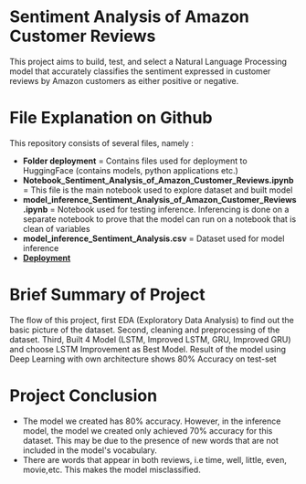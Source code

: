 # Sentiment Analysis of Amazon Customer Reviews
This project aims to build, test, and select a Natural Language Processing model that accurately classifies the sentiment expressed in customer reviews by Amazon customers as either positive or negative.

# File Explanation on Github
This repository consists of several files, namely :

- **Folder deployment** = Contains files used for deployment to HuggingFace (contains models, python applications etc.)
- **Notebook_Sentiment_Analysis_of_Amazon_Customer_Reviews.ipynb** = This file is the main notebook used to explore dataset and built model
- **model_inference_Sentiment_Analysis_of_Amazon_Customer_Reviews.ipynb** = Notebook used for testing inference. Inferencing is done on a separate notebook to prove that the model can run on a notebook that is clean of variables
- **model_inference_Sentiment_Analysis.csv** = Dataset used for model inference
-  [**Deployment**](https://huggingface.co/spaces/ahmadluay/Amazon_Customer_Reviews)

# Brief Summary of Project
The flow of this project, first EDA (Exploratory Data Analysis) to find out the basic picture of the dataset. Second, cleaning and preprocessing of the dataset. Third, Built 4 Model (LSTM, Improved LSTM, GRU, Improved GRU) and choose LSTM Improvement as Best Model. Result of the model using Deep Learning with own architecture shows 80% Accuracy on test-set

# Project Conclusion
  - The model we created has 80% accuracy. However, in the inference model, the model we created only achieved 70% accuracy for this dataset. This may be due to the presence of new words that are not included in the model's vocabulary.
  - There are words that appear in both reviews, i.e time, well, little, even, movie,etc. This makes the model misclassified.

